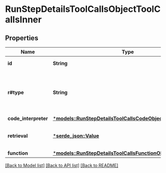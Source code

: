 # RunStepDetailsToolCallsObjectToolCallsInner

## Properties
Name | Type | Description | Notes
------------ | ------------- | ------------- | -------------
**id** | **String** | The ID of the tool call object. | 
**r#type** | **String** | The type of tool call. This is always going to be `code_interpreter` for this type of tool call. | 
**code_interpreter** | [***models::RunStepDetailsToolCallsCodeObjectCodeInterpreter**](RunStepDetailsToolCallsCodeObject_code_interpreter.md) |  | 
**retrieval** | [***serde_json::Value**](.md) | For now, this is always going to be an empty object. | 
**function** | [***models::RunStepDetailsToolCallsFunctionObjectFunction**](RunStepDetailsToolCallsFunctionObject_function.md) |  | 

[[Back to Model list]](../README.md#documentation-for-models) [[Back to API list]](../README.md#documentation-for-api-endpoints) [[Back to README]](../README.md)


